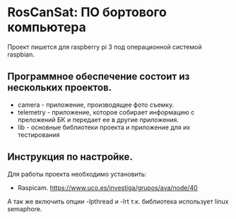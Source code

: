 # RosCanSat: ПО бортового компьютера
Проект пишется для raspberry pi 3 под операционной системой raspbian.

## Программное обеспечение состоит из нескольких проектов.
- camera    - приложение, производящее фото съемку.
- telemetry - приложение, которое собирает информацию с преложений БК и передает ее в другие приложения.
- lib       - основные библиотеки проекта и приложение для их тестирования

## Инструкция по настройке.
Для работы проекта необходимо установить:
- Raspicam. https://www.uco.es/investiga/grupos/ava/node/40

А так же включить опции -lpthread и -lrt т.к. библиотека использует linux semaphore.
